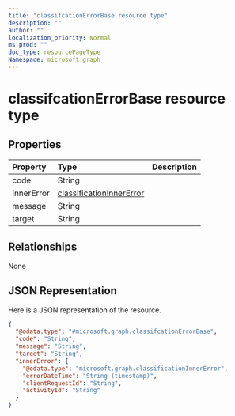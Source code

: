 ```yaml
---
title: "classifcationErrorBase resource type"
description: ""
author: ""
localization_priority: Normal
ms.prod: ""
doc_type: resourcePageType
Namespace: microsoft.graph
---
```



# classifcationErrorBase resource type



## Properties
|Property|Type|Description|
|:---|:---|:---|
|code|String||
|innerError|[classificationInnerError](../resources/classificationInnerError.md)||
|message|String||
|target|String||

## Relationships
None

## JSON Representation
Here is a JSON representation of the resource.
<!-- {
  "blockType": "resource",
  "@odata.type": "microsoft.graph.classifcationErrorBase"
}
-->
``` json
{
  "@odata.type": "#microsoft.graph.classifcationErrorBase",
  "code": "String",
  "message": "String",
  "target": "String",
  "innerError": {
    "@odata.type": "microsoft.graph.classificationInnerError",
    "errorDateTime": "String (timestamp)",
    "clientRequestId": "String",
    "activityId": "String"
  }
}
```

